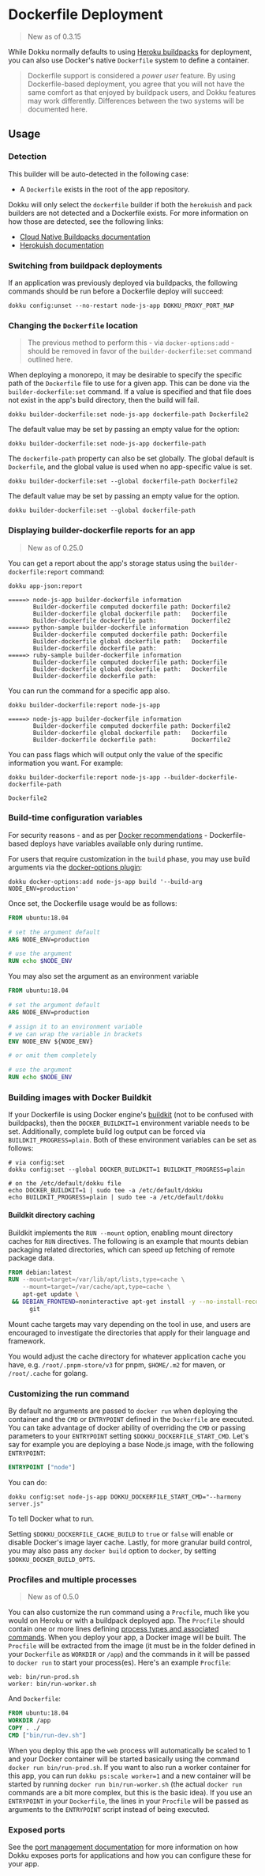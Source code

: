# Dockerfile Deployment

> New as of 0.3.15

While Dokku normally defaults to using [Heroku buildpacks](https://devcenter.heroku.com/articles/buildpacks) for deployment, you can also use Docker's native `Dockerfile` system to define a container.

> Dockerfile support is considered a *power user* feature. By using Dockerfile-based deployment, you agree that you will not have the same comfort as that enjoyed by buildpack users, and Dokku features may work differently. Differences between the two systems will be documented here.

## Usage

### Detection

This builder will be auto-detected in the following case:

- A `Dockerfile` exists in the root of the app repository.

Dokku will only select the `dockerfile` builder if both the `herokuish` and `pack` builders are not detected and a Dockerfile exists. For more information on how those are detected, see the following links:

- [Cloud Native Buildpacks documentation](/docs/deployment/builders/cloud-native-buildpacks.md#detection)
- [Herokuish documentation](/docs/deployment/builders/herokuish-buildpacks.md#detection)

### Switching from buildpack deployments

If an application was previously deployed via buildpacks, the following commands should be run before a Dockerfile deploy will succeed:

```shell
dokku config:unset --no-restart node-js-app DOKKU_PROXY_PORT_MAP 
```

### Changing the `Dockerfile` location

> The previous method to perform this - via `docker-options:add` - should be removed in favor of the `builder-dockerfile:set` command outlined here.

When deploying a monorepo, it may be desirable to specify the specific path of the `Dockerfile` file to use for a given app. This can be done via the `builder-dockerfile:set` command. If a value is specified and that file does not exist in the app's build directory, then the build will fail.

```shell
dokku builder-dockerfile:set node-js-app dockerfile-path Dockerfile2
```

The default value may be set by passing an empty value for the option:

```shell
dokku builder-dockerfile:set node-js-app dockerfile-path
```

The `dockerfile-path` property can also be set globally. The global default is `Dockerfile`, and the global value is used when no app-specific value is set.

```shell
dokku builder-dockerfile:set --global dockerfile-path Dockerfile2
```

The default value may be set by passing an empty value for the option.

```shell
dokku builder-dockerfile:set --global dockerfile-path
```

### Displaying builder-dockerfile reports for an app

> New as of 0.25.0

You can get a report about the app's storage status using the `builder-dockerfile:report` command:

```shell
dokku app-json:report
```

```
=====> node-js-app builder-dockerfile information
       Builder-dockerfile computed dockerfile path: Dockerfile2
       Builder-dockerfile global dockerfile path:   Dockerfile
       Builder-dockerfile dockerfile path:          Dockerfile2
=====> python-sample builder-dockerfile information
       Builder-dockerfile computed dockerfile path: Dockerfile
       Builder-dockerfile global dockerfile path:   Dockerfile
       Builder-dockerfile dockerfile path:
=====> ruby-sample builder-dockerfile information
       Builder-dockerfile computed dockerfile path: Dockerfile
       Builder-dockerfile global dockerfile path:   Dockerfile
       Builder-dockerfile dockerfile path:
```

You can run the command for a specific app also.

```shell
dokku builder-dockerfile:report node-js-app
```

```
=====> node-js-app builder-dockerfile information
       Builder-dockerfile computed dockerfile path: Dockerfile2
       Builder-dockerfile global dockerfile path:   Dockerfile
       Builder-dockerfile dockerfile path:          Dockerfile2
```

You can pass flags which will output only the value of the specific information you want. For example:

```shell
dokku builder-dockerfile:report node-js-app --builder-dockerfile-dockerfile-path
```

```
Dockerfile2
```

### Build-time configuration variables

For security reasons - and as per [Docker recommendations](https://github.com/docker/docker/issues/13490) - Dockerfile-based deploys have variables available only during runtime.

For users that require customization in the `build` phase, you may use build arguments via the [docker-options plugin](docs/advanced-usage/docker-options.md):

```shell
dokku docker-options:add node-js-app build '--build-arg NODE_ENV=production'
```

Once set, the Dockerfile usage would be as follows:

```Dockerfile
FROM ubuntu:18.04

# set the argument default
ARG NODE_ENV=production

# use the argument
RUN echo $NODE_ENV
```

You may also set the argument as an environment variable

```Dockerfile
FROM ubuntu:18.04

# set the argument default
ARG NODE_ENV=production

# assign it to an environment variable
# we can wrap the variable in brackets
ENV NODE_ENV ${NODE_ENV}

# or omit them completely

# use the argument
RUN echo $NODE_ENV
```

### Building images with Docker Buildkit

If your Dockerfile is using Docker engine's [buildkit](https://docs.docker.com/develop/develop-images/build_enhancements/) (not to be confused with buildpacks), then the `DOCKER_BUILDKIT=1` environment variable needs to be set. Additionally, complete build log output can be forced via `BUILDKIT_PROGRESS=plain`. Both of these environment variables can be set as follows:

```shell
# via config:set
dokku config:set --global DOCKER_BUILDKIT=1 BUILDKIT_PROGRESS=plain

# on the /etc/default/dokku file
echo DOCKER_BUILDKIT=1 | sudo tee -a /etc/default/dokku
echo BUILDKIT_PROGRESS=plain | sudo tee -a /etc/default/dokku
```

#### Buildkit directory caching

Buildkit implements the `RUN --mount` option, enabling mount directory caches for `RUN` directives. The following is an example that mounts debian packaging related directories, which can speed up fetching of remote package data.

```Dockerfile
FROM debian:latest
RUN --mount=target=/var/lib/apt/lists,type=cache \
    --mount=target=/var/cache/apt,type=cache \
    apt-get update \
 && DEBIAN_FRONTEND=noninteractive apt-get install -y --no-install-recommends \
      git
```

Mount cache targets may vary depending on the tool in use, and users are encouraged to investigate the directories that apply for their language and framework.

You would adjust the cache directory for whatever application cache you have, e.g. `/root/.pnpm-store/v3` for pnpm, `$HOME/.m2` for maven, or `/root/.cache` for golang.

### Customizing the run command

By default no arguments are passed to `docker run` when deploying the container and the `CMD` or `ENTRYPOINT` defined in the `Dockerfile` are executed. You can take advantage of docker ability of overriding the `CMD` or passing parameters to your `ENTRYPOINT` setting `$DOKKU_DOCKERFILE_START_CMD`. Let's say for example you are deploying a base Node.js image, with the following `ENTRYPOINT`:

```Dockerfile
ENTRYPOINT ["node"]
```

You can do:

```shell
dokku config:set node-js-app DOKKU_DOCKERFILE_START_CMD="--harmony server.js"
```

To tell Docker what to run.

Setting `$DOKKU_DOCKERFILE_CACHE_BUILD` to `true` or `false` will enable or disable Docker's image layer cache. Lastly, for more granular build control, you may also pass any `docker build` option to `docker`, by setting `$DOKKU_DOCKER_BUILD_OPTS`.

### Procfiles and multiple processes

> New as of 0.5.0

You can also customize the run command using a `Procfile`, much like you would on Heroku or
with a buildpack deployed app. The `Procfile` should contain one or more lines defining [process types and associated commands](https://devcenter.heroku.com/articles/procfile#declaring-process-types).
When you deploy your app, a Docker image will be built. The `Procfile` will be extracted from the image
(it must be in the folder defined in your `Dockerfile` as `WORKDIR` or `/app`) and the commands
in it will be passed to `docker run` to start your process(es). Here's an example `Procfile`:

```Procfile
web: bin/run-prod.sh
worker: bin/run-worker.sh
```

And `Dockerfile`:

```Dockerfile
FROM ubuntu:18.04
WORKDIR /app
COPY . ./
CMD ["bin/run-dev.sh"]
```

When you deploy this app the `web` process will automatically be scaled to 1 and your Docker container
will be started basically using the command `docker run bin/run-prod.sh`. If you want to also run
a worker container for this app, you can run `dokku ps:scale worker=1` and a new container will be
started by running `docker run bin/run-worker.sh` (the actual `docker run` commands are a bit more
complex, but this is the basic idea). If you use an `ENTRYPOINT` in your `Dockerfile`, the lines
in your `Procfile` will be passed as arguments to the `ENTRYPOINT` script instead of being executed.

### Exposed ports

See the [port management documentation](/docs/networking/port-management.md) for more information on how Dokku exposes ports for applications and how you can configure these for your app.
